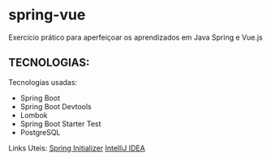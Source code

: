 # spring-vue
Exercício prático para aperfeiçoar os aprendizados em Java Spring e Vue.js 

## TECNOLOGIAS:

Tecnologias usadas:
- Spring Boot
- Spring Boot Devtools
- Lombok
- Spring Boot Starter Test
- PostgreSQL

Links Uteis:
[Spring Initializer](https://start.spring.io/)
[IntelliJ IDEA](https://www.jetbrains.com/idea/download/?section=windows)

